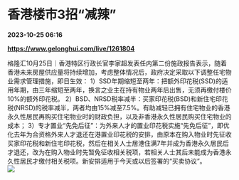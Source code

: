 # 香港楼市3招“减辣”

**2023-10-25 06:16**

**https://www.gelonghui.com/live/1261804**

格隆汇10月25日｜香港特区行政长官李家超发表任内第二份施政报告表示，随着香港未来房屋供应量将持续增加，考虑整体情况后，政府决定采取以下调整任宅物业需求管理措施，即日生效： 1）SSD年期缩短至两年：把额外印花税(SSD)的适用年期，由三年缩短至两年，换言之业主在持有物业两年后出售，无须再缴付楼价10%的额外印花税。 2）BSD、NRSD税率减半：买家印花税(BSD)和新住宅印花税(NRSD)的税率减半，两者均由15%减至7.5%。有助减轻已拥有住宅物业的香港永久性居民再购买住宅物业时的财政负担，以及非香港永久性居民购买住宅物业的成本； 3）专才置业“先免后征”：为外来人才的置业印花税实施“先免后征”，即优化去年为合资格外来人才退还在港置业印花税的安排，由原本在购入物业时先征收买家印花税和新住宅印花税，然后在相关人士居港住满7年并成为香港永久居民后才退还，改为在购入物业时先暂免征收相关税项，若相关人士其后未能成为香港永久性居民才缴付相关税项。新安排适用于今天或以后签署的“买卖协议”。  
![](https://img5.gelonghui.com/live/394cc-d96e5982-64da-49a2-8eaa-cd0c3704075f.png)